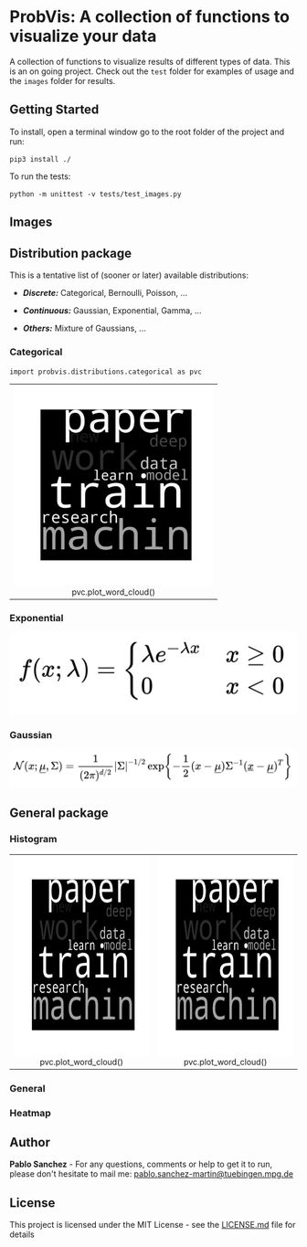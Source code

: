 # ProbVis: A collection of functions to visualize your data
A collection of functions to visualize results of different types of data. 
This is an on going project. Check out the `test` folder for examples of usage and 
the `images` folder for results.

## Getting Started
To install, open a terminal window go to the root folder of the project and run:
```
pip3 install ./
```
To run the tests:
```
python -m unittest -v tests/test_images.py 
```

## Images

## Distribution package
This is a tentative list of (sooner or later) available distributions: 
* ***Discrete:*** Categorical, Bernoulli, Poisson, ...

* ***Continuous:*** Gaussian, Exponential, Gamma, ... 

* ***Others:*** Mixture of Gaussians, ...
### Categorical
```
import probvis.distributions.categorical as pvc
```

<div style="text-align: center;">
<table width="500" border="0" cellpadding="5">

<tr>

<td align="center" valign="center">
<img src="images/words_2_image.png" height="350">
<br />
pvc.plot_word_cloud()
</td>

</table>

</div>

### Exponential
![alt text](images/formula_exp.png)
### Gaussian
![alt text](images/formula_normal.png)


## General package

### Histogram
<div style="text-align: center;">
<table width="500" border="0" cellpadding="5">

<tr>

<td align="center" valign="center">
<img src="images/words_2_image.png" height="350">
<br />
pvc.plot_word_cloud()
</td>

<td align="center" valign="center">
<img src="images/words_2_image.png" height="350">
<br />
pvc.plot_word_cloud()
</td>

</tr>

</table>

</div>

### General

### Heatmap


## Author

**Pablo Sanchez** - For any questions, comments or help to get it to run, please don't hesitate to mail me: <pablo.sanchez-martin@tuebingen.mpg.de>

## License

This project is licensed under the MIT License - see the [LICENSE.md](LICENSE.md) file for details
